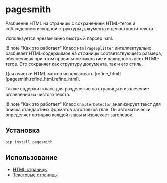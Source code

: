 # pagesmith

Разбиение HTML на страницы с сохранением HTML-тегов и соблюдением исходной структуры документа и целостности текста.

Используется чрезвычайно быстрый парсер lxml.

!!! note "Как это работает"
    Класс `HtmlPageSplitter` интеллектуально разбивает HTML-содержимое на страницы соответствующего размера, обеспечивая при этом правильное закрытие и валидность всех HTML-тегов. Это сохраняет как структуру документа, так и его стиль.

Для очистки HTML можно использовать [refine_html][pagesmith.refine_html.refine_html].

Также содержит класс для разделение на страницы и извлечение оглавления из чистого текста.

!!! note "Как это работает"
    Класс `ChapterDetector` анализирует текст для поиска стандартных форматов заголовков глав. Он автоматически определяет позицию каждой главы и извлекает заголовок.

## Установка

```bash
pip install pagesmith
```

## Использование
- [HTML страницы](html_splitter.md)
- [Текстовые страницы](text_splitter.md)
